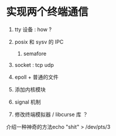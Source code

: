 # 实现两个终端通信

1. tty 设备 : how ?
2. posix 和 sysv 的 IPC
    1. semafore
3. socket : tcp udp
4. epoll + 普通的文件

5. 添加内核模块
6. signal 机制

7. 修改终端模拟器 / libcurse 库 ？

介绍一种神奇的方法echo "shit" > /dev/pts/3
